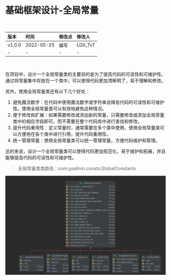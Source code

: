 # 基础框架设计-全局常量

<br/>

| 版本   | 时间       | 修改点 | 修改人  |
| :----- | :--------- | :----- | :------ |
| v1.0.0 | 2022-05-25 | 编写   | LGX_TvT |
| -      | -          | -      | -       |

<br/>

在项目中，设计一个全局常量类的主要目的是为了提高代码的可读性和可维护性。通过将常量集中存放在一个类中，可以使得代码更加清晰明了，易于理解和修改。

另外，使用全局常量类还有以下几个好处：

1. 避免魔法数字：在代码中使用魔法数字或字符串会降低代码的可读性和可维护性。使用全局常量类可以有效地避免这种情况。
2. 便于修改和扩展：如果需要修改或添加新的常量，只需要修改或添加全局常量类中的相应字段即可，而不需要在整个代码库中进行查找和修改。
3. 提升代码重用性：定义常量时，通常需要在多个类中使用，使用全局常量类可以方便地在各个类中进行引用，提升代码重用性。
4. 统一管理常量：使用全局常量类可以统一管理常量，方便代码维护和管理。

总的来说，设计一个全局常量类可以使得代码更加规范化、易于维护和拓展，并且能够提高代码的可读性和可维护性。



> 全局常量类类路径：com.jyadmin.consts.GlobalConstants



![image-20230607202948446](%E5%9F%BA%E7%A1%80%E6%A1%86%E6%9E%B6%E8%AE%BE%E8%AE%A1-%E5%85%A8%E5%B1%80%E5%B8%B8%E9%87%8F.assets/image-20230607202948446-16861409896264.png)







